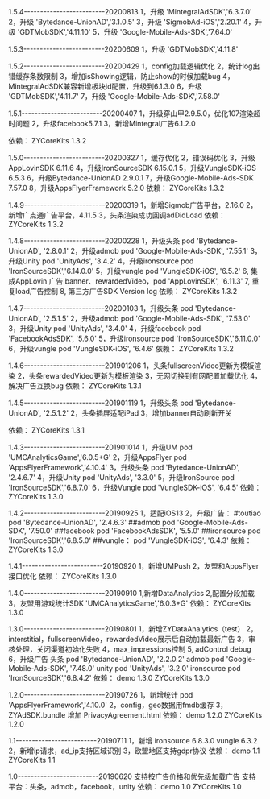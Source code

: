 1.5.4-------------------------20200813
1，升级 'MintegralAdSDK','6.3.7.0'
2，升级 'Bytedance-UnionAD','3.1.0.5'
3，升级 'SigmobAd-iOS','2.20.1'
4，升级 'GDTMobSDK','4.11.10'
5，升级 'Google-Mobile-Ads-SDK','7.64.0'

1.5.3-------------------------20200609
1，升级 'GDTMobSDK','4.11.8'

1.5.2-------------------------20200429
1，config加载逻辑优化
2，统计log出错缓存条数限制
3，增加isShowing逻辑，防止show的时候加载bug
4，MintegralAdSDK兼容新增板块id配置，升级到6.1.3.0
6，升级 'GDTMobSDK','4.11.7'
7，升级 'Google-Mobile-Ads-SDK','7.58.0'

1.5.1-------------------------20200407
1，升级穿山甲2.9.5.0，优化107渲染超时问题
2，升级facebook5.7.1
3，新增Mintegral广告6.1.2.0

依赖：
ZYCoreKits 1.3.2

1.5.0-------------------------20200327
1，缓存优化
2，错误码优化
3，升级AppLovinSDK 6.11.6
4，升级IronSourceSDK 6.15.0.1
5，升级VungleSDK-iOS 6.5.3
6，升级Bytedance-UnionAD 2.9.0.1
7，升级Google-Mobile-Ads-SDK 7.57.0
8，升级AppsFlyerFramework 5.2.0
依赖：
ZYCoreKits 1.3.2

1.4.9-------------------------20200319
1，新增Sigmob广告平台，2.16.0
2，新增广点通广告平台，4.11.5
3，头条渲染成功回调adDidLoad
依赖：
ZYCoreKits 1.3.2

1.4.8-------------------------20200228
1，升级头条 pod 'Bytedance-UnionAD', '2.8.0.1'
2，升级admob pod 'Google-Mobile-Ads-SDK', '7.55.1'
3，升级Unity pod 'UnityAds', '3.4.2'
4，升级ironsource pod 'IronSourceSDK','6.14.0.0'
5，升级vungle pod 'VungleSDK-iOS', '6.5.2'
6, 集成AppLovin 广告 banner、rewardedVideo，pod 'AppLovinSDK', '6.11.3'
7, 重复load广告控制
8, 第三方广告SDK Version log
依赖：
ZYCoreKits 1.3.2

1.4.7-------------------------20200103
1，升级头条 pod 'Bytedance-UnionAD', '2.5.1.5'
2，升级admob pod 'Google-Mobile-Ads-SDK', '7.53.0'
3，升级Unity pod 'UnityAds', '3.4.0'
4，升级facebook pod 'FacebookAdsSDK', '5.6.0'
5，升级ironsource pod 'IronSourceSDK','6.11.0.0'
6，升级vungle pod 'VungleSDK-iOS', '6.4.6'
依赖：
ZYCoreKits 1.3.2

1.4.6-------------------------201901206
1，头条fullscreenVideo更新为模板渲染
2，头条rewardedVideo更新为模板渲染
3，无网切换到有网配置加载优化
4，解决广告互换bug
依赖：
ZYCoreKits 1.3.1

1.4.5-------------------------201901119
1，升级头条 pod 'Bytedance-UnionAD', '2.5.1.2'
2，头条插屏适配iPad
3，增加banner自动刷新开关

依赖：
ZYCoreKits 1.3.1

1.4.3-------------------------201901014
1，升级UM pod 'UMCAnalyticsGame','6.0.5+G'
2，升级AppsFlyer pod 'AppsFlyerFramework','4.10.4'
3，升级头条 pod 'Bytedance-UnionAD', '2.4.6.7'
4，升级Unity pod 'UnityAds', '3.3.0'
5，升级IronSource pod 'IronSourceSDK','6.8.7.0'
6，升级Vungle pod 'VungleSDK-iOS', '6.4.5'
依赖：
ZYCoreKits 1.3.0

1.4.2-------------------------20190925
1，适配iOS13
2，升级广告：
#toutiao
pod 'Bytedance-UnionAD', '2.4.6.3'
##admob
pod 'Google-Mobile-Ads-SDK', '7.50.0'
##facebook
pod 'FacebookAdsSDK', '5.5.0'
##ironsource
pod 'IronSourceSDK','6.8.5.0'
##vungle：
pod 'VungleSDK-iOS', '6.4.3'
依赖：
ZYCoreKits 1.3.0


1.4.1-------------------------20190920
1，新增UMPush
2，友盟和AppsFlyer接口优化
依赖：
ZYCoreKits 1.3.0

1.4.0-------------------------20190910
1,新增DataAnalytics
2,配置分段加载
3，友盟用游戏统计SDK 'UMCAnalyticsGame','6.0.3+G'
依赖：
ZYCoreKits 1.3.0

1.3.0-------------------------20190801
1，新增ZYDataAnalytics（test）
2，interstitial，fullscreenVideo，rewardedVideo展示后自动加载最新广告
3，审核处理，关闭渠道初始化失败
4，max_impressions控制
5, adControl debug
6，升级广告
头条
pod 'Bytedance-UnionAD', '2.2.0.2'
admob
pod 'Google-Mobile-Ads-SDK', '7.48.0'
unity
pod 'UnityAds', '3.2.0'
ironsource
pod 'IronSourceSDK','6.8.4.2'
依赖：
demo 1.3.0
ZYCoreKits 1.3.0

1.2.0-------------------------20190726
1，新增统计
pod 'AppsFlyerFramework','4.10.0'
2，config，geo数据用fmdb缓存
3，ZYAdSDK.bundle 增加 PrivacyAgreement.html
依赖：
demo 1.2.0
ZYCoreKits 1.2.0

1.1-------------------------20190711
1，新增
ironsource 6.8.3.0
vungle 6.3.2
2，新增ip请求，ad_ip支持区域识别
3，欧盟地区支持gdpr协议
依赖：
demo 1.1
ZYCoreKits 1.1

1.0-------------------------20190620
支持按广告价格和优先级加载广告
支持平台：头条，admob，facebook，unity
依赖：
demo 1.0
ZYCoreKits 1.0
